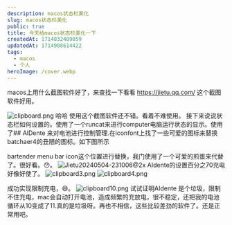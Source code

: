 ```yaml
---
description: macos状态栏美化
slug: macos状态栏美化
public: true
title: 今天给macos状态栏美化一下
createdAt: 1714832409059
updatedAt: 1714908614422
tags:
  - macos
  - 个人
heroImage: /cover.webp
---
```

macos上用什么截图软件好了，来查找一下看看
https://jietu.qq.com/ 这个截图软件好用。

![clipboard.png](/posts/macos状态栏美化_clipboard-png.png)
哈哈 使用这个截图软件还不错。看着不难使用。
接下来说说状态栏如何设置的。使用了一个runcat来进行computer电脑运行状态的显示。使用了## AlDente
来对电池进行控制管理.在iconfont上找了一些可爱的图标来替换batchaer4的丑陋的图标。如下图所示

bartender menu bar icon这个位置进行替换，我门使用了一个可爱的煎蛋来代替了。很好看。😯。
![Jietu20240504-231006@2x](/posts/macos状态栏美化_jietu20240504-231006-2-x.png)
AIdente的设置百分之70充电好像好使了。
![clipboard3.png](/posts/macos状态栏美化_clipboard3-png.png)
![clipboard4.png](/posts/macos状态栏美化_clipboard4-png.png)

成功实现限制充电，😄。
![clipboard10.png](/posts/macos状态栏美化_clipboard10-png.png)
试试证明AIdente 是个垃圾，限制不住充电，mac会自动打开电池，造成频繁的充放电，很不稳定，还把我的电池循环从10变成了11.真的是垃圾呀。再也不相信，这些比较差劲的软件了。还是正常用吧。
